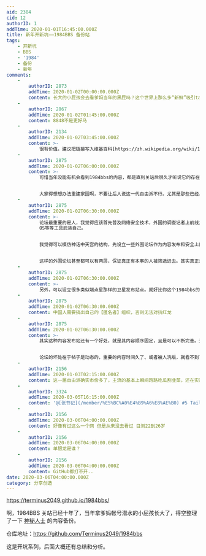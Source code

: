 ```yaml
---
aid: 2384
cid: 12
authorID: 1
addTime: 2020-01-01T16:45:00.000Z
title: 新年开新坑——1984BBS 备份站
tags:
    - 开新坑
    - BBS
    - '1984'
    - 备份
    - 新年
comments:
    -
        authorID: 2873
        addTime: 2020-01-02T00:00:00.000Z
        content: 长大的小屁孩会去看爹妈当年的黑屁吗？这个世界上那么多“新鲜”吸引ta们
    -
        authorID: 2867
        addTime: 2020-01-02T01:45:00.000Z
        content: 8848不是更好马
    -
        authorID: 2134
        addTime: 2020-01-02T03:45:00.000Z
        content: >-
            很有价值。建议把链接写入维基百科[https://zh.wikipedia.org/wiki/1984bbs](https://zh.wikipedia.org/wiki/1984bbs)。
    -
        authorID: 2875
        addTime: 2020-01-02T06:00:00.000Z
        content: >-
            可惜当年没能有机会看到1984bbs的内容，都是直到关站后很久才听说它的存在。一万人的论坛非常雄伟壮观了，旧品葱其实有点1984bbs的意思，规模小一些，开放浏览罢了。


            大家得想想办法重建家园啊，不要让后人说这一代自由派不行。尤其是那些已经身在海外的朋友，如果衣食无忧的话可以做做这件事。当然，这里的geek们其实可以设想一下新的技术和运营架构以适应墙+网军的新时代。
    -
        authorID: 2875
        addTime: 2020-01-02T06:30:00.000Z
        content: >-
            论坛最重要的是人，我觉得应该首先普及网络安全技术，外国的调查记者上前线之前都会有专门的技术培训，用Tor和Tails
            OS等等工具武装自己。


            我觉得可以模仿神话中天宫的结构，先设立一些外围论坛作为内容发布和安全上网培训资料和社会科学知识普及的内容，核心论坛向在这些外围论坛表现优秀的人发出邀请，进入核心论坛的必须在技术上达到调查记者水平的。


            这样的外围论坛甚至都可以有两层，保证真正有本事的人被筛选进去。其实真正想学习安全上网知识的人，肯定是能学会的，只要把好的材料放在那里。国外的调查记者也没有几个是专门学计算机的，都是文科生，别人也能用最安全的技术确保安全。
    -
        authorID: 2875
        addTime: 2020-01-02T06:30:00.000Z
        content: >-
            另外，可以设立很多类似端点星那样的卫星发布站点。就好比你这个1984bbs的备份站一样，主要做内容投递，同时提供联系方式，有心人可以顺着过来找到组织。其实新品葱虽然现在粪坑化了，不过至少目前来看在安全和维持生存这两点是成功的，新的核心论坛建设时值得借鉴其在安全方面的经验。
    -
        authorID: 2875
        addTime: 2020-01-02T06:30:00.000Z
        content: 中国人需要搞出自己的【匿名者】组织，否则无法对抗红龙
    -
        authorID: 2875
        addTime: 2020-01-02T06:30:00.000Z
        content: >-
            其实这种内容发布站还有一个好处，就是其内容顺序固定，且是可以不断完善。这样所有人看到的都是同一个东西。


            论坛的坏处在于帖子是动态的，重要的内容时间久了、或者被人洗版，就看不到了，这样每个人看到的东西都不一样。不利于像安全上网这样的基础知识的普及，也不利于共识的形成。
    -
        authorID: 2156
        addTime: 2020-01-03T02:15:00.000Z
        content: 这一届自由派确实市侩多了，主流的基本上瞬间跑路吃瓜割韭菜，还在实践传播和线下gm的几乎都不是精英阶层的。
    -
        authorID: 3324
        addTime: 2020-03-05T16:15:00.000Z
        content: '@[张书记](/member/%E5%BC%A0%E4%B9%A6%E8%AE%B0) #5 Tails OS在大陆无法联网？'
    -
        authorID: 2156
        addTime: 2020-03-06T04:00:00.000Z
        content: 好像有过这么一个网 但是从来没去看过 目测22到26岁
    -
        authorID: 2156
        addTime: 2020-03-06T04:00:00.000Z
        content: 单银龙是谁？
    -
        authorID: 2156
        addTime: 2020-03-06T04:00:00.000Z
        content: GitHub都打不开..
date: 2020-03-06T04:00:00.000Z
category: 分享创造
---
```


https://terminus2049.github.io/1984bbs/

啊，1984BBS 关站已经十年了，当年拿爹妈帐号潜水的小屁孩长大了，得空整理了一下 [神秘人士](https://github.com/howardrotterdam/backup-1984bbs) 的内容备份。

仓库地址：https://github.com/Terminus2049/1984bbs

这是开坑系列，后面大概还有总结和分析。
